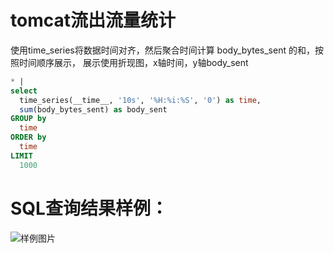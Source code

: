 # tomcat流出流量统计

使用time_series将数据时间对齐，然后聚合时间计算 body_bytes_sent 的和，按照时间顺序展示，
展示使用折现图，x轴时间，y轴body_sent 


```SQL
* |
select
  time_series(__time__, '10s', '%H:%i:%S', '0') as time,
  sum(body_bytes_sent) as body_sent
GROUP by
  time
ORDER by
  time
LIMIT
  1000
```

# SQL查询结果样例：

![样例图片](http://slsconsole.oss-cn-hangzhou.aliyuncs.com/sql_sample/1584600826509%5BTomcat%5D%20Access%20logs_bruce-docker-test1542017183000.png)
